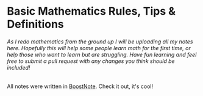 # Basic Mathematics Rules, Tips & Definitions

###### As I redo mathematics from the ground up I will be uploading all my notes here. Hopefully this will help some people learn math for the first time, or help those who want to learn but are struggling. Have fun learning and feel free to submit a pull request with any changes you think should be included!


All notes were written in [BoostNote](https://boostnote.io/). Check it out, it's cool!
